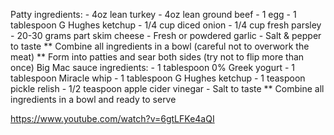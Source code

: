 Patty ingredients: - 4oz lean turkey - 4oz lean ground beef - 1 egg - 1 tablespoon G Hughes ketchup - 1/4 cup diced onion - 1/4 cup fresh parsley - 20-30 grams part skim cheese - Fresh or powdered garlic - Salt & pepper to taste ** Combine all ingredients in a bowl (careful not to overwork the meat) ** Form into patties and sear both sides (try not to flip more than once) Big Mac sauce ingredients: - 1 tablespoon 0% Greek yogurt - 1 tablespoon Miracle whip - 1 tablespoon G Hughes ketchup - 1 teaspoon pickle relish - 1/2 teaspoon apple cider vinegar - Salt to taste ** Combine all ingredients in a bowl and ready to serve

https://www.youtube.com/watch?v=6gtLFKe4aQI